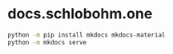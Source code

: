 # docs.schlobohm.one

```bash
python -m pip install mkdocs mkdocs-material
python -m mkdocs serve
```
